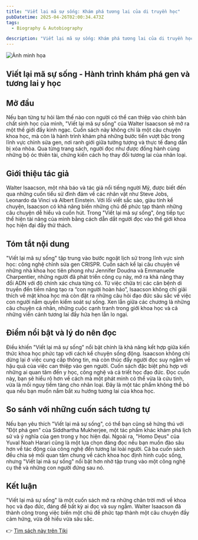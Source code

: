 ```yaml
---
title: "Viết lại mã sự sống: Khám phá tương lai của di truyền học"
pubDatetime: 2025-04-26T02:00:34.473Z
tags:
  - Biography & Autobiography

description: "Viết lại mã sự sống: Khám phá tương lai của di truyền học"
---
```


![Ảnh minh họa](https://salt.tikicdn.com/cache/750x750/ts/product/59/42/d0/9e564bdb4f05671f64e9d5ffff804026.png.webp) 

 ## Viết lại mã sự sống - Hành trình khám phá gen và tương lai y học

## Mở đầu
Nếu bạn từng tự hỏi làm thế nào con người có thể can thiệp vào chính bản chất sinh học của mình, "Viết lại mã sự sống" của Walter Isaacson sẽ mở ra một thế giới đầy kinh ngạc. Cuốn sách này không chỉ là một câu chuyện khoa học, mà còn là hành trình khám phá những bước tiến vượt bậc trong lĩnh vực chỉnh sửa gen, nơi ranh giới giữa tưởng tượng và thực tế đang dần bị xóa nhòa. Qua từng trang sách, người đọc như được đồng hành cùng những bộ óc thiên tài, chứng kiến cách họ thay đổi tương lai của nhân loại.

## Giới thiệu tác giả
Walter Isaacson, một nhà báo và tác giả nổi tiếng người Mỹ, được biết đến qua những cuốn tiểu sử đình đám về các nhân vật như Steve Jobs, Leonardo da Vinci và Albert Einstein. Với lối viết sắc sảo, giàu tính kể chuyện, Isaacson có khả năng biến những chủ đề phức tạp thành những câu chuyện dễ hiểu và cuốn hút. Trong "Viết lại mã sự sống", ông tiếp tục thể hiện tài năng của mình bằng cách dẫn dắt người đọc vào thế giới khoa học hiện đại đầy thử thách.

## Tóm tắt nội dung
"Viết lại mã sự sống" tập trung vào bước ngoặt lịch sử trong lĩnh vực sinh học: công nghệ chỉnh sửa gen CRISPR. Cuốn sách kể lại câu chuyện về những nhà khoa học tiên phong như Jennifer Doudna và Emmanuelle Charpentier, những người đã phát triển công cụ này, mở ra khả năng thay đổi ADN với độ chính xác chưa từng có. Từ việc chữa trị các căn bệnh di truyền đến tiềm năng tạo ra “con người hoàn hảo”, Isaacson không chỉ giải thích về mặt khoa học mà còn đặt ra những câu hỏi đạo đức sâu sắc về việc con người nắm quyền kiểm soát sự sống. Xen lẫn giữa các chương là những câu chuyện cá nhân, những cuộc cạnh tranh trong giới khoa học và cả những viễn cảnh tương lai đầy hứa hẹn lẫn lo ngại.

## Điểm nổi bật và lý do nên đọc
Điều khiến "Viết lại mã sự sống" nổi bật chính là khả năng kết hợp giữa kiến thức khoa học phức tạp với cách kể chuyện sống động. Isaacson không chỉ dừng lại ở việc cung cấp thông tin, mà còn thúc đẩy người đọc suy ngẫm về hậu quả của việc can thiệp vào gen người. Cuốn sách đặc biệt phù hợp với những ai quan tâm đến y học, công nghệ và cả triết học đạo đức. Đọc cuốn này, bạn sẽ hiểu rõ hơn về cách mà một phát minh có thể vừa là cứu tinh, vừa là mối nguy tiềm tàng cho nhân loại. Đây là một tác phẩm không thể bỏ qua nếu bạn muốn nắm bắt xu hướng tương lai của khoa học.

## So sánh với những cuốn sách tương tự
Nếu bạn yêu thích "Viết lại mã sự sống", có thể bạn cũng sẽ hứng thú với "Đột phá gen" của Siddhartha Mukherjee, một tác phẩm khác khám phá lịch sử và ý nghĩa của gen trong y học hiện đại. Ngoài ra, "Homo Deus" của Yuval Noah Harari cũng là một lựa chọn đáng đọc nếu bạn muốn đào sâu hơn về tác động của công nghệ đến tương lai loài người. Cả ba cuốn sách đều chia sẻ mối quan tâm chung về cách khoa học định hình cuộc sống, nhưng "Viết lại mã sự sống" nổi bật hơn nhờ tập trung vào một công nghệ cụ thể và những con người đứng sau nó.

## Kết luận
"Viết lại mã sự sống" là một cuốn sách mở ra những chân trời mới về khoa học và đạo đức, đáng để bất kỳ ai đọc và suy ngẫm. Walter Isaacson đã thành công trong việc biến một chủ đề phức tạp thành một câu chuyện đầy cảm hứng, vừa dễ hiểu vừa sâu sắc.

👉 [Tìm sách này trên Tiki](https://tiki.vn/search?q=Vi%E1%BA%BFt%20l%E1%BA%A1i%20m%C3%A3%20s%E1%BB%B1%20s%E1%BB%91ng)
